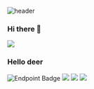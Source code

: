 
![header](https://capsule-render.vercel.app/api?type=rect&color=auto&height=300&section=header&text=seonghtun&fontSize=90)
### Hi there 👋
<a href="버튼을 눌렀을 때 이동할 링크" target="_blank"><img src="https://img.shields.io/badge/뱃지레이블-배경색?style=뱃지모양&logo=로고&logoColor=로고색상"/></a>

### Hello deer
<!--
**seonghtun/seonghtun** is a ✨ _special_ ✨ repository because its `README.md` (this file) appears on your GitHub profile.

Here are some ideas to get you started:

- 🔭 I’m currently working on ...
- 🌱 I’m currently learning ...
- 👯 I’m looking to collaborate on ...
- 🤔 I’m looking for help with ...
- 💬 Ask me about ...
- 📫 How to reach me: ...
- 😄 Pronouns: ...
- ⚡ Fun fact: ...
-->

![Endpoint Badge](https://img.shields.io/endpoint)
<img src="https://img.shields.io/badge/Android-3DDC84?style=flat-square&logo=Android&logoColor=white"/>
<img src="https://img.shields.io/badge/lafishin-242424?style=for-the-badge&logo=42&logoColor=White">
<img src="https://img.shields.io/badge/jira-use-2D2D2D?style=for-the-badge&logo=jira&logoColor=White">
